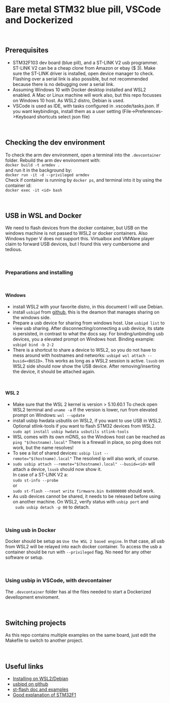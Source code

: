 # Bare metal STM32 blue pill, VSCode and Dockerized

&nbsp;
## Prerequisites
- STM32F103 dev board (blue pill), and a ST-LINK V2 usb programmer. ST-LINK V2 can be a cheap clone from Amazon or ebay ($ 3). Make sure the ST-LINK driver is installed, open device manager to check. Flashing over a serial link is also possible, but not recommended because there is no debugging over a serial link.
- Assuming Windows 10 with Docker desktop installed and WSL2 enabled. A Mac or Linux machine will work also, but this repo focusses on Windows 10 host. As WSL2 distro, Debian is used.
- VSCode is used as IDE, with tasks configured in .vscode/tasks.json. 
If you want keybindings, install them as a user setting (File->Preferences->Keyboard shortcuts select json file)

&nbsp;
## Checking the dev environment
To check the arm dev environment, open a terminal into the ```.devcontainer``` folder. Rebuild the arm dev environment with:  
 ```docker build -t armdev . ```   
and run it in the background by:   
```docker run -it -d --privileged armdev```  
Check if container is running by ```docker ps```, and terminal into it by using the container id:   
```docker exec -it <id> bash```

&nbsp;
## USB in WSL and Docker
We need to flash devices from the docker container, but USB on the windows machine is not passed to WSL2 or docker containers. Also Windows hyper V does not support this. Virtualbox and VMWare player claim to forward USB devices, but I found this very cumbersome and tedious.

&nbsp;
### Preparations and installing 

&nbsp;
#### Windows
- install WSL2 with your favorite distro, in this document I will use Debian.
- install ```usbipd``` from [github](https://github.com/dorssel/usbipd-win/releases/tag/v1.3.0), this is the deamon that manages sharing on the windows side.
- Prepare a usb device for sharing from windows host. Use ```usbipd list``` to view usb sharing. After disconnecting/connecting a usb device, its state is persisted, in contrast to what the docs say. For binding/unbinding usb devices, you a elevated prompt on Windows host. Binding example:   
```usbipd bind -b 2-2```
- There is a shortcut to share a device to WSL2, so you do not have to mess around with hostnames and networks: ```usbipd wsl attach --busid=<BUSID>```. This works as long as a WSL2 session is active. ```lsusb``` on WSL2 side should now show the USB device. After removing/inserting the device, it should be attached again.

&nbsp;
#### WSL 2
- Make sure that the WSL 2 kernel is version > 5.10.60.1 To check open WSL2 terminal and ```uname -a``` If the version is lower, run from elevated prompt on Windows: ```wsl --update```
- install usbip hwdata usbutils on WSL2, if you want to use USB in WSL2. Optional stlink-tools if you want to flash STM32 devices from WSL2.   
```sudo apt install usbip hwdata usbutils stlink-tools```
- WSL comes with its own mDNS, so the Windows host can be reached as ```ping "$(hostname).local"``` There is a firewall in place, so ping does not work, but the name resolves!
- To see a list of shared devices: ```usbip list --remote="$(hostname).local"``` The resolved ip will also work, of course.
- ```sudo usbip attach --remote="$(hostname).local" --busid=<id>``` will attach a device, ```lsusb``` should now show it.   
In case of a ST-LINK V2 a:   
 ```sudo st-info --probe```  
or   
```sudo st-flash --reset write firmware.bin 0x8000000``` should work.
- As usb devices cannot be shared, it needs to be released before using on another machine. On WSL2, verify status with ```usbip port``` and   
``` sudo usbip detach -p 00``` to detach.

&nbsp;
### Using usb in Docker
Docker should be setup as ```Use the WSL 2 based engine```. In that case, all usb from WSL2 will be relayed into each docker container. To access the usb a container should be run with ```--privileged``` flag. No need for any other software or setup.

&nbsp;
### Using usbip in VSCode, with devcontainer
The ```.devcontainer``` folder has al the files needed to start a Dockerized devellopment enviroment.

&nbsp;
## Switching projects
As this repo contains multiple examples on the same board, just edit the Makefile to switch to another project.

&nbsp;
## Useful links
- [Installing on WSL2/Debian](https://superuser.com/questions/1686414/e-unable-to-locate-package-linux-tools-5-4-0-77-generic-on-wsl-debian-11)
- [usbipd on github](https://github.com/dorssel/usbipd-win)
- [st-flash doc and examples](https://www.mankier.com/1/st-flash)
- [Good explanation of STM32F1](http://stefanfrings.de/stm32/stm32f1.html)

